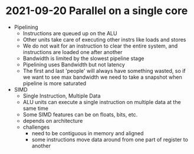 # 2021-09-20 Parallel on a single core

* Pipelining
  * Instructions are queued up on the ALU
  * Other units take care of executing other instrs like loads and stores
  * We do not wait for an instruction to clear the entire system, and instructions are loaded one after another
  * Bandwidth is limited by the slowest pipeline stage
  * Pipelining uses Bandwidth but not latency
  * The first and last 'people' will always have something wasted, so if we want to see max bandwidth we need to take a snapshot when pipeline is more saturated
* SIMD
  * Single Instruction, Multiple Data
  * ALU units can execute a single instruction on multiple data at the same time 
  * Some SIMD features can be on floats, bits, etc.
  * depends on architecture
  * challenges
    * need to be contiguous in memory and aligned
    * some instructions move data around from one part of register to another
